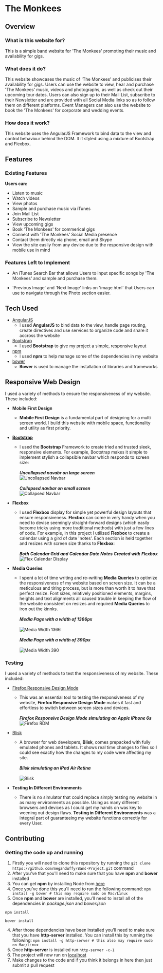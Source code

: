 # The Monkees

## Overview

### What is this website for?

This is a simple band website for 'The Monkees' promoting their music and availability for gigs.

### What does it do?

This website showcases the music of 'The Monkees' and publicises their availability for gigs. Users can use the website to view, hear and purchase 'The Monkees' music, videos and photographs, as well as check out their upcoming tour dates.
Users can also sign up to their Mail List, subscribe to their Newsletter and are provided with all Social Media links so as to follow them on different platforms. Event Managers can also use the website to book the 'The Monkees' for corporate and wedding events.

### How does it work?

This website uses the AngularJS Framework to bind data to the view and control behaviour behind the DOM. It it styled using a mixture of Bootstrap and Flexbox.

## Features

### Existing Features

**Users can:**
- Listen to music
- Watch videos
- View photos
- Sample and purchase music via iTunes
- Join Mail List
- Subscribe to Newsletter
- View upcoming gigs
- Book 'The Monkees' for commerical gigs
- Connect with 'The Monkees' Social Media presence
- Contact them directly via phone, email and Skype
- View the site easily from any device due to the responsive design with mobile use in mind

### Features Left to Implement

- An iTunes Search Bar that allows Users to input specific songs by 'The Monkees' and sample and purchase them.

- 'Previous Image' and 'Next Image' links on 'image.html' that Users can use to navigate through the Photo section easier.


## Tech Used

- [AngularJS](https://angularjs.org/)
    - I used **AngularJS** to bind data to the view, handle page routing, create directives and use services to organize code and share it accross the website
- [Bootstrap](http://getbootstrap.com/)
    - I used **Bootstrap** to give my project a simple, responsive layout
- [npm](https://www.npmjs.com/)
    - I used **npm** to help manage some of the dependencies in my website
- [bower](https://bower.io/)
    - **Bower** is used to manage the installation of libraries and frameworks

## Responsive Web Design

I used a variety of methods to ensure the responsiveness of my website. These included:
- **Mobile First Design**
    - **Mobile First Design** is a fundamental part of designing for a multi screen world. I build this website with mobile space, functionality and utility as first priority.

- [**Bootstrap**](http://getbootstrap.com/)
    - I used the **Bootstrap** Framework to create tried and trusted sleek, responsive elements. For example, Bootstrap makes it simple to implement stylish a collapsible navbar which responds to screen size:
        </br></br>**_Uncollapsed navabr on large screen_**</br>
        ![Uncollapsed Navbar](/screenshots/Project1-bootstrap-fullnav.png?raw=true "Uncollapsed Navbar")
        </br></br>**_Collapsed navbar on small screen_**</br>
        ![Collapsed Navbar](/screenshots/Project1-bootstrap-collapsednav.png?raw=true "Collapsed Navbar")

- **Flexbox**
    - I used **Flexbox** display for simple yet powerful design layouts that ensure responsiveness. **Flexbox** can come in very handy when you need to devise seemingly straight-forward designs (which easily become tricky using more traditional methods) with just a few lines of code. For example, in this project I utilized **Flexbox** to create a calendar using a gird of date 'notes'. Each section is held together and resizes with screen size thanks to **Flexbox**:
        </br></br>**_Both Calendar Grid and Calendar Date Notes Created with Flexbox_**</br>
        ![Flex Calendar Display](/screenshots/Project1-flexbox-calendar.png?raw=true "Vertical Flex Display")

- **Media Queries**
    - I spent a lot of time writing and re-writing **Media Queries** to optimize the responsiveness of my website based on screen size. It can be a meticulous and tiring process, but is more than worth it to have that perfect resize. Font sizes, relatively positioned elements, margins, heights and text alignments all caused trouble in keeping the flow of the website consistent on resizes and required **Media Queries** to iron out the kinnks.
        </br></br>**_Media Page with a width of 1366px_**</br></br>
        ![Media Width 1366](/screenshots/Project1-mediaqueries-1366px.png?raw=true "Media Width 1366")
        </br></br>**_Media Page with a width of 390px_**</br></br>
        ![Media Width 390](/screenshots/Project1-mediaqueries-390px.png?raw=true "Media Width 390")

### Testing

I used a variety of methods to test the responsiveness of my website. These included:

- [Firefox Responsive Design Mode](https://developer.mozilla.org/en-US/docs/Tools/Responsive_Design_Mode)
    - This was an essential tool to testing the responsiveness of my website, **Firefox Responsive Design Mode** makes it fast and effortless to switch between screen sizes and devices.
        </br></br>**_Firefox Responsive Design Mode simulating an Apple iPhone 6s_**</br>
        ![Firefox RDM](/screenshots/Project1-RDM.png?raw=true "FirefoxRDM")

- [Blisk](https://blisk.io/)
    - A browser for web developers, **Blisk**, comes prepacked with fully emulated phones and tablets. It shows real time changes to files so I could see exactly how the changes to my code were affecting my site.
        </br></br>**_Blisk simulating an iPad Air Retina_**</br></br>
        ![Blisk](/screenshots/Project1-blisk-ipadairretina.png?raw=true "Blisk")

- **Testing In Different Environments**
    - There is no simulator that could replace simply testing my website in as many environments as possible. Using as many different browsers and devices as I could get my hands on was key to weening out design flaws. **Testing in Different Environments** was a integral part of guaranteeing my website functions correctly for every User.

## Contributing

### Getting the code up and running
1. Firstly you will need to clone this repository by running the ```git clone https://github.com/meganduffy/Band-Project.git``` command
2. After you've that you'll need to make sure that you have **npm** and **bower** installed
  1. You can get **npm** by installing Node from [here](https://nodejs.org/en/)
  2. Once you've done this you'll need to run the following command:
     `npm install -g bower # this may require sudo on Mac/Linux`
3. Once **npm** and **bower** are installed, you'll need to install all of the dependencies in *package.json* and *bower.json*
  ```
  npm install

  bower install
  ```
4. After those dependencies have been installed you'll need to make sure that you have **http-server** installed. You can install this by running the following: ```npm install -g http-server # this also may require sudo on Mac/Linux```
5. Once **http-server** is installed run ```http-server -c-1```
6. The project will now run on [localhost](http://127.0.0.1:8080)
7. Make changes to the code and if you think it belongs in here then just submit a pull request
